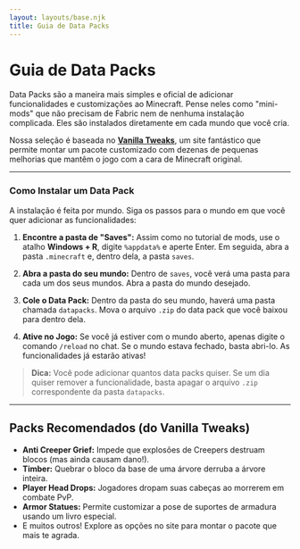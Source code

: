 ```yaml
---
layout: layouts/base.njk
title: Guia de Data Packs
---
```


# Guia de Data Packs

Data Packs são a maneira mais simples e oficial de adicionar funcionalidades e customizações ao Minecraft. Pense neles como "mini-mods" que não precisam de Fabric nem de nenhuma instalação complicada. Eles são instalados diretamente em cada mundo que você cria.

Nossa seleção é baseada no **[Vanilla Tweaks](https://vanillatweaks.net/)**, um site fantástico que permite montar um pacote customizado com dezenas de pequenas melhorias que mantêm o jogo com a cara de Minecraft original.

---

### Como Instalar um Data Pack

A instalação é feita por mundo. Siga os passos para o mundo em que você quer adicionar as funcionalidades:

1.  **Encontre a pasta de "Saves":** Assim como no tutorial de mods, use o atalho **Windows + R**, digite `%appdata%` e aperte Enter. Em seguida, abra a pasta `.minecraft` e, dentro dela, a pasta `saves`.

2.  **Abra a pasta do seu mundo:** Dentro de `saves`, você verá uma pasta para cada um dos seus mundos. Abra a pasta do mundo desejado.

3.  **Cole o Data Pack:** Dentro da pasta do seu mundo, haverá uma pasta chamada `datapacks`. Mova o arquivo `.zip` do data pack que você baixou para dentro dela.

4.  **Ative no Jogo:** Se você já estiver com o mundo aberto, apenas digite o comando `/reload` no chat. Se o mundo estava fechado, basta abri-lo. As funcionalidades já estarão ativas!

> **Dica:** Você pode adicionar quantos data packs quiser. Se um dia quiser remover a funcionalidade, basta apagar o arquivo `.zip` correspondente da pasta `datapacks`.

---
## Packs Recomendados (do Vanilla Tweaks)

* **Anti Creeper Grief:** Impede que explosões de Creepers destruam blocos (mas ainda causam dano!).
* **Timber:** Quebrar o bloco da base de uma árvore derruba a árvore inteira.
* **Player Head Drops:** Jogadores dropam suas cabeças ao morrerem em combate PvP.
* **Armor Statues:** Permite customizar a pose de suportes de armadura usando um livro especial.
* E muitos outros! Explore as opções no site para montar o pacote que mais te agrada.
